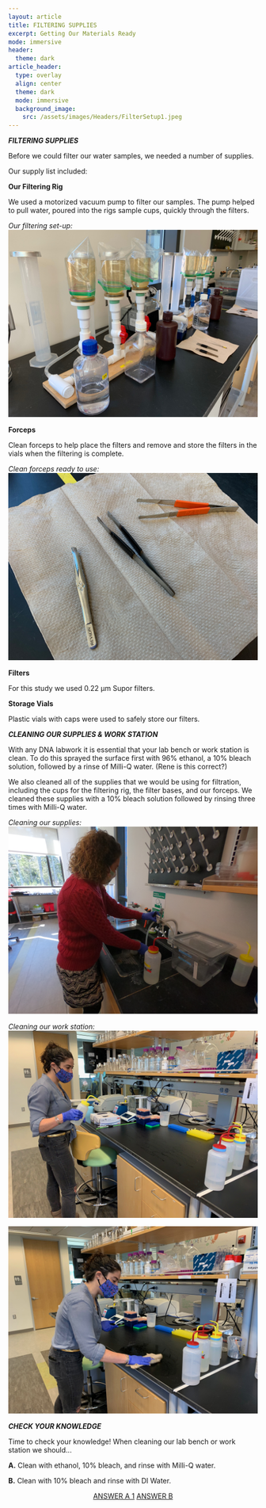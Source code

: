 ```yaml
---
layout: article
title: FILTERING SUPPLIES
excerpt: Getting Our Materials Ready
mode: immersive
header:
  theme: dark
article_header:
  type: overlay
  align: center
  theme: dark
  mode: immersive
  background_image:
    src: /assets/images/Headers/FilterSetup1.jpeg
---
```


***FILTERING SUPPLIES***

Before we could filter our water samples, we needed a number of supplies. 

Our supply list included:


**Our Filtering Rig**   

We used a motorized vacuum pump to filter our samples. The pump helped to pull water, poured into the rigs sample cups, quickly through the filters. 

*Our filtering set-up:*
![FilterRig2](/assets/images/BIG-FILT/FilterRig2.jpeg)      




**Forceps**

Clean forceps to help place the filters and remove and store the filters in the vials when the filtering is complete.

*Clean forceps ready to use:*
![Forceps1](/assets/images/BIG-FILT/Forceps1.jpeg)      




**Filters**

For this study we used 0.22 μm Supor filters.     



**Storage Vials**

Plastic vials with caps were used to safely store our filters.                    





***CLEANING OUR SUPPLIES & WORK STATION***   

With any DNA labwork it is essential that your lab bench or work station is clean. To do this sprayed the surface first with 96% ethanol, a 10% bleach solution, followed by a rinse of Milli-Q water. (Rene is this correct?)

We also cleaned all of the supplies that we would be using for filtration, including the cups for the filtering rig, the filter bases, and our forceps. We cleaned these supplies with a 10% bleach solution followed by rinsing three times with Milli-Q water.

*Cleaning our supplies:*   
![Cleaning1](/assets/images/BIG-FILT/Cleaning1.JPG) 

*Cleaning our work station:*
![Cleaning2](/assets/images/BIG-FILT/Cleaning2.jpeg) 

![Cleaning3](/assets/images/BIG-FILT/Cleaning3.jpeg)    



***CHECK YOUR KNOWLEDGE***

Time to check your knowledge! When cleaning our lab bench or work station we should...

**A.** Clean with ethanol, 10% bleach, and rinse with Milli-Q water. 

**B.** Clean with 10% bleach and rinse with DI Water. 



<p align="center">
<a class="button button--outline-primary button--pill" href="Filter1">ANSWER A 1</a> <a class="button button--outline-primary button--pill" href="Filter2">ANSWER B</a> 